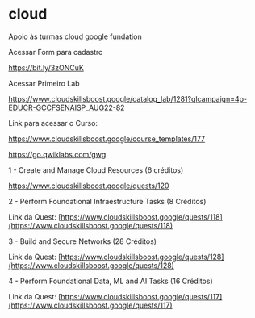 # cloud
Apoio às turmas cloud google fundation


Acessar Form para cadastro

https://bit.ly/3zONCuK



Acessar Primeiro Lab

https://www.cloudskillsboost.google/catalog_lab/1281?qlcampaign=4p-EDUCR-GCCFSENAISP_AUG22-82








Link para acessar o Curso:

https://www.cloudskillsboost.google/course_templates/177

https://go.qwiklabs.com/gwg



1 - Create and Manage Cloud Resources (6 créditos)

https://www.cloudskillsboost.google/quests/120


2 - Perform Foundational Infraestructure Tasks (8 Créditos)

Link da Quest: [https://www.cloudskillsboost.google/quests/118](https://www.cloudskillsboost.google/quests/118)



3 - Build and Secure Networks (28 Créditos)

Link da Quest: [https://www.cloudskillsboost.google/quests/128](https://www.cloudskillsboost.google/quests/128)



4 -  Perform Foundational Data, ML and AI Tasks (16 Créditos)

Link da Quest: [https://www.cloudskillsboost.google/quests/117](https://www.cloudskillsboost.google/quests/117)

